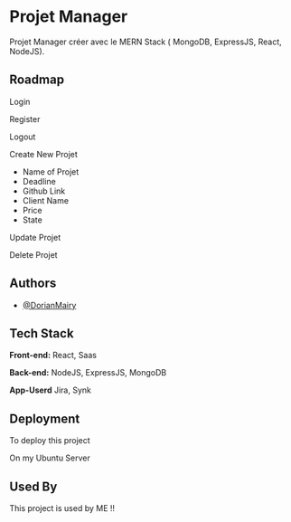 # Projet Manager

Projet Manager créer avec le MERN Stack ( MongoDB, ExpressJS, React, NodeJS).

## Roadmap

Login

Register

Logout

Create New Projet

- Name of Projet
- Deadline
- Github Link
- Client Name
- Price
- State

Update Projet

Delete Projet

## Authors

- [@DorianMairy](https://github.com/DorianMairy)

## Tech Stack

**Front-end:** React, Saas

**Back-end:** NodeJS, ExpressJS, MongoDB

**App-Userd** Jira, Synk

## Deployment

To deploy this project

On my Ubuntu Server

## Used By

This project is used by ME !!
